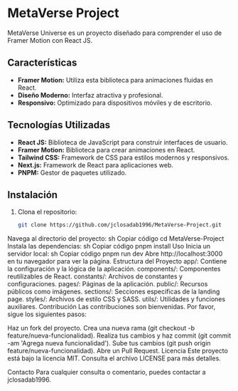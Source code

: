 # MetaVerse Project

MetaVerse Universe es un proyecto diseñado para comprender el uso de Framer Motion con React JS.

## Características

- **Framer Motion:** Utiliza esta biblioteca para animaciones fluidas en React.
- **Diseño Moderno:** Interfaz atractiva y profesional.
- **Responsivo:** Optimizado para dispositivos móviles y de escritorio.

## Tecnologías Utilizadas

- **React JS:** Biblioteca de JavaScript para construir interfaces de usuario.
- **Framer Motion:** Biblioteca para crear animaciones en React.
- **Tailwind CSS:** Framework de CSS para estilos modernos y responsivos.
- **Next.js:** Framework de React para aplicaciones web.
- **PNPM:** Gestor de paquetes utilizado.

## Instalación

1. Clona el repositorio:
   ```sh
   git clone https://github.com/jclosadab1996/MetaVerse-Project.git
Navega al directorio del proyecto:
sh
Copiar código
cd MetaVerse-Project
Instala las dependencias:
sh
Copiar código
pnpm install
Uso
Inicia un servidor local:
sh
Copiar código
pnpm run dev
Abre http://localhost:3000 en tu navegador para ver la página.
Estructura del Proyecto
app/: Contiene la configuración y la lógica de la aplicación.
components/: Componentes reutilizables de React.
constants/: Archivos de constantes y configuraciones.
pages/: Páginas de la aplicación.
public/: Recursos públicos como imágenes.
sections/: Secciones específicas de la landing page.
styles/: Archivos de estilo CSS y SASS.
utils/: Utilidades y funciones auxiliares.
Contribución
Las contribuciones son bienvenidas. Por favor, sigue los siguientes pasos:

Haz un fork del proyecto.
Crea una nueva rama (git checkout -b feature/nueva-funcionalidad).
Realiza tus cambios y haz commit (git commit -am 'Agrega nueva funcionalidad').
Sube tus cambios (git push origin feature/nueva-funcionalidad).
Abre un Pull Request.
Licencia
Este proyecto está bajo la licencia MIT. Consulta el archivo LICENSE para más detalles.

Contacto
Para cualquier consulta o comentario, puedes contactar a jclosadab1996.